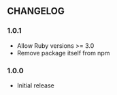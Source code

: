 ## CHANGELOG

### 1.0.1

* Allow Ruby versions >= 3.0
* Remove package itself from npm

### 1.0.0

* Initial release

